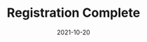 ---
layout: blocks
title: Registration Complete
date: 2021-10-20
primary_color: '#221f20'
page_sections:
  - block: hero-1
    headline: <strong>Registration complete!</strong>
    content:
        <br>
        Read the confirmation email for important instructions.
        <br><br><br>
        <strong>Don't see it within 3 minutes? CHECK YOUR SPAM.</strong><br>
        Subject is <em>"Habit Reframe Mindset GAP - Important Information"</em>
        <br><br><br>
        Things to remember... <br>
        1. Join the private group (invite in email) by Friday, August 26. <br>
        2. Submit your first check-in by <strong>Sunday, August 28</strong>.<br>
        3. Email us at team@themoai.org if you have any questions.<br>
---